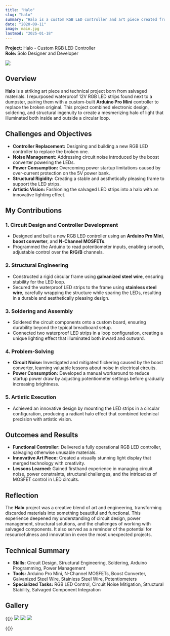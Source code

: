 ```yaml
---
title: "Halo"
slug: "halo"
summary: "Halo is a custom RGB LED controller and art piece created from salvaged materials. Using an Arduino Pro Mini and circuit design expertise, I built a functional controller to replace a broken one and fashioned the LEDs into a dazzling halo of light with a rigid frame, creating both structural stability and artistic brilliance."
date: "2020-09-11"
image: main.jpg
lastmod: "2025-01-18"
---
```

**Project:** Halo - Custom RGB LED Controller  
**Role:** Solo Designer and Developer

<img src="goddamn.jpg" />

## Overview
**Halo** is a striking art piece and technical project born from salvaged materials. I repurposed waterproof 
12V RGB LED strips found next to a dumpster, pairing them with a custom-built **Arduino Pro Mini** controller 
to replace the broken original. This project combined electronic design, soldering, and structural ingenuity 
to create a mesmerizing halo of light that illuminated both inside and outside a circular loop.

## Challenges and Objectives
- **Controller Replacement:** Designing and building a new RGB LED controller to replace the broken one.
- **Noise Management:** Addressing circuit noise introduced by the boost converter powering the LEDs.
- **Power Consumption:** Overcoming power startup limitations caused by over-current protection on the 5V power bank.
- **Structural Rigidity:** Creating a stable and aesthetically pleasing frame to support the LED strips.
- **Artistic Vision:** Fashioning the salvaged LED strips into a halo with an innovative lighting effect.

## My Contributions
### 1. Circuit Design and Controller Development
- Designed and built a new RGB LED controller using an **Arduino Pro Mini**, **boost converter**, and **N-Channel MOSFETs**.
- Programmed the Arduino to read potentiometer inputs, enabling smooth, adjustable control over the **R/G/B** channels.

### 2. Structural Engineering
- Constructed a rigid circular frame using **galvanized steel wire**, ensuring stability for the LED loop.
- Secured the waterproof LED strips to the frame using **stainless steel wire**, carefully wrapping the structure while sparing the LEDs, resulting in a durable and aesthetically pleasing design.

### 3. Soldering and Assembly
- Soldered the circuit components onto a custom board, ensuring durability beyond the typical breadboard setup.
- Connected two waterproof LED strips in a loop configuration, creating a unique lighting effect that illuminated both inward and outward.

### 4. Problem-Solving
- **Circuit Noise:** Investigated and mitigated flickering caused by the boost converter, learning valuable lessons about noise in electrical circuits.
- **Power Consumption:** Developed a manual workaround to reduce startup power draw by adjusting potentiometer settings before gradually increasing brightness.

### 5. Artistic Execution
- Achieved an innovative design by mounting the LED strips in a circular configuration, producing a radiant halo effect that combined technical precision with artistic vision.

## Outcomes and Results
- **Functional Controller:** Delivered a fully operational RGB LED controller, salvaging otherwise unusable materials.
- **Innovative Art Piece:** Created a visually stunning light display that merged technology with creativity.
- **Lessons Learned:** Gained firsthand experience in managing circuit noise, power constraints, structural challenges, and the intricacies of MOSFET control in LED circuits.

## Reflection
The **Halo** project was a creative blend of art and engineering, transforming discarded materials into 
something beautiful and functional. This experience deepened my understanding of circuit design, power 
management, structural solutions, and the challenges of working with salvaged components. It also served as 
a reminder of the potential for resourcefulness and innovation in even the most unexpected projects.

## Technical Summary
- **Skills:** Circuit Design, Structural Engineering, Soldering, Arduino Programming, Power Management
- **Tools:** Arduino Pro Mini, N-Channel MOSFETs, Boost Converter, Galvanized Steel Wire, Stainless Steel Wire, Potentiometers
- **Specialized Tasks:** RGB LED Control, Circuit Noise Mitigation, Structural Stability, Salvaged Component Integration

## Gallery
{{<gallery>}}
<img src="circuit.jpg" class="grid-w50 md:grid-w33" />
<img src="halo.jpg" class="grid-w50 md:grid-w33" />
<img src="goddamn.jpg" class="grid-w50 md:grid-w33" />

{{</gallery>}}
